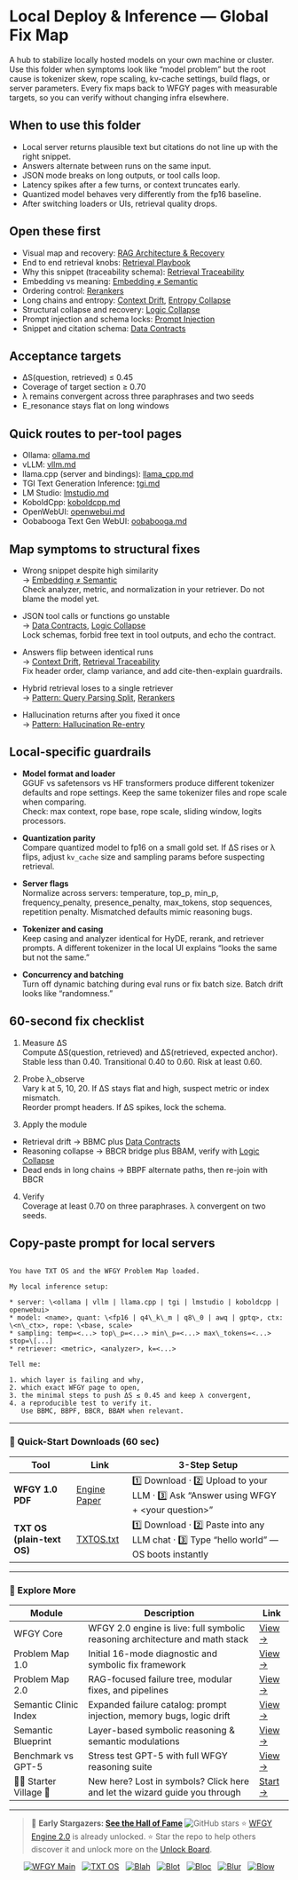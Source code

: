 # Local Deploy & Inference — Global Fix Map

A hub to stabilize locally hosted models on your own machine or cluster. Use this folder when symptoms look like “model problem” but the root cause is tokenizer skew, rope scaling, kv-cache settings, build flags, or server parameters. Every fix maps back to WFGY pages with measurable targets, so you can verify without changing infra elsewhere.

## When to use this folder
- Local server returns plausible text but citations do not line up with the right snippet.
- Answers alternate between runs on the same input.
- JSON mode breaks on long outputs, or tool calls loop.
- Latency spikes after a few turns, or context truncates early.
- Quantized model behaves very differently from the fp16 baseline.
- After switching loaders or UIs, retrieval quality drops.

## Open these first
- Visual map and recovery: [RAG Architecture & Recovery](https://github.com/onestardao/WFGY/blob/main/ProblemMap/rag-architecture-and-recovery.md)
- End to end retrieval knobs: [Retrieval Playbook](https://github.com/onestardao/WFGY/blob/main/ProblemMap/retrieval-playbook.md)
- Why this snippet (traceability schema): [Retrieval Traceability](https://github.com/onestardao/WFGY/blob/main/ProblemMap/retrieval-traceability.md)
- Embedding vs meaning: [Embedding ≠ Semantic](https://github.com/onestardao/WFGY/blob/main/ProblemMap/embedding-vs-semantic.md)
- Ordering control: [Rerankers](https://github.com/onestardao/WFGY/blob/main/ProblemMap/rerankers.md)
- Long chains and entropy: [Context Drift](https://github.com/onestardao/WFGY/blob/main/ProblemMap/context-drift.md), [Entropy Collapse](https://github.com/onestardao/WFGY/blob/main/ProblemMap/entropy-collapse.md)
- Structural collapse and recovery: [Logic Collapse](https://github.com/onestardao/WFGY/blob/main/ProblemMap/logic-collapse.md)
- Prompt injection and schema locks: [Prompt Injection](https://github.com/onestardao/WFGY/blob/main/ProblemMap/prompt-injection.md)
- Snippet and citation schema: [Data Contracts](https://github.com/onestardao/WFGY/blob/main/ProblemMap/data-contracts.md)

## Acceptance targets
- ΔS(question, retrieved) ≤ 0.45
- Coverage of target section ≥ 0.70
- λ remains convergent across three paraphrases and two seeds
- E_resonance stays flat on long windows

## Quick routes to per-tool pages
- Ollama: [ollama.md](https://github.com/onestardao/WFGY/blob/main/ProblemMap/GlobalFixMap/LocalDeploy_Inference/ollama.md)
- vLLM: [vllm.md](https://github.com/onestardao/WFGY/blob/main/ProblemMap/GlobalFixMap/LocalDeploy_Inference/vllm.md)
- llama.cpp (server and bindings): [llama_cpp.md](https://github.com/onestardao/WFGY/blob/main/ProblemMap/GlobalFixMap/LocalDeploy_Inference/llama_cpp.md)
- TGI Text Generation Inference: [tgi.md](https://github.com/onestardao/WFGY/blob/main/ProblemMap/GlobalFixMap/LocalDeploy_Inference/tgi.md)
- LM Studio: [lmstudio.md](https://github.com/onestardao/WFGY/blob/main/ProblemMap/GlobalFixMap/LocalDeploy_Inference/lmstudio.md)
- KoboldCpp: [koboldcpp.md](https://github.com/onestardao/WFGY/blob/main/ProblemMap/GlobalFixMap/LocalDeploy_Inference/koboldcpp.md)
- OpenWebUI: [openwebui.md](https://github.com/onestardao/WFGY/blob/main/ProblemMap/GlobalFixMap/LocalDeploy_Inference/openwebui.md)
- Oobabooga Text Gen WebUI: [oobabooga.md](https://github.com/onestardao/WFGY/blob/main/ProblemMap/GlobalFixMap/LocalDeploy_Inference/oobabooga.md)

## Map symptoms to structural fixes
- Wrong snippet despite high similarity  
  → [Embedding ≠ Semantic](https://github.com/onestardao/WFGY/blob/main/ProblemMap/embedding-vs-semantic.md)  
  Check analyzer, metric, and normalization in your retriever. Do not blame the model yet.

- JSON tool calls or functions go unstable  
  → [Data Contracts](https://github.com/onestardao/WFGY/blob/main/ProblemMap/data-contracts.md), [Logic Collapse](https://github.com/onestardao/WFGY/blob/main/ProblemMap/logic-collapse.md)  
  Lock schemas, forbid free text in tool outputs, and echo the contract.

- Answers flip between identical runs  
  → [Context Drift](https://github.com/onestardao/WFGY/blob/main/ProblemMap/context-drift.md), [Retrieval Traceability](https://github.com/onestardao/WFGY/blob/main/ProblemMap/retrieval-traceability.md)  
  Fix header order, clamp variance, and add cite-then-explain guardrails.

- Hybrid retrieval loses to a single retriever  
  → [Pattern: Query Parsing Split](https://github.com/onestardao/WFGY/blob/main/ProblemMap/patterns/pattern_query_parsing_split.md), [Rerankers](https://github.com/onestardao/WFGY/blob/main/ProblemMap/rerankers.md)

- Hallucination returns after you fixed it once  
  → [Pattern: Hallucination Re-entry](https://github.com/onestardao/WFGY/blob/main/ProblemMap/patterns/pattern_hallucination_reentry.md)

## Local-specific guardrails
- **Model format and loader**  
  GGUF vs safetensors vs HF transformers produce different tokenizer defaults and rope settings. Keep the same tokenizer files and rope scale when comparing.  
  Check: max context, rope base, rope scale, sliding window, logits processors.

- **Quantization parity**  
  Compare quantized model to fp16 on a small gold set. If ΔS rises or λ flips, adjust `kv_cache` size and sampling params before suspecting retrieval.

- **Server flags**  
  Normalize across servers: temperature, top_p, min_p, frequency_penalty, presence_penalty, max_tokens, stop sequences, repetition penalty. Mismatched defaults mimic reasoning bugs.

- **Tokenizer and casing**  
  Keep casing and analyzer identical for HyDE, rerank, and retriever prompts. A different tokenizer in the local UI explains “looks the same but not the same.”

- **Concurrency and batching**  
  Turn off dynamic batching during eval runs or fix batch size. Batch drift looks like “randomness.”

## 60-second fix checklist
1) Measure ΔS  
Compute ΔS(question, retrieved) and ΔS(retrieved, expected anchor).  
Stable less than 0.40. Transitional 0.40 to 0.60. Risk at least 0.60.

2) Probe λ_observe  
Vary k at 5, 10, 20. If ΔS stays flat and high, suspect metric or index mismatch.  
Reorder prompt headers. If ΔS spikes, lock the schema.

3) Apply the module  
- Retrieval drift → BBMC plus [Data Contracts](https://github.com/onestardao/WFGY/blob/main/ProblemMap/data-contracts.md)  
- Reasoning collapse → BBCR bridge plus BBAM, verify with [Logic Collapse](https://github.com/onestardao/WFGY/blob/main/ProblemMap/logic-collapse.md)  
- Dead ends in long chains → BBPF alternate paths, then re-join with BBCR

4) Verify  
Coverage at least 0.70 on three paraphrases. λ convergent on two seeds.

## Copy-paste prompt for local servers
```

You have TXT OS and the WFGY Problem Map loaded.

My local inference setup:

* server: \<ollama | vllm | llama.cpp | tgi | lmstudio | koboldcpp | openwebui>
* model: <name>, quant: \<fp16 | q4\_k\_m | q8\_0 | awq | gptq>, ctx: \<n\_ctx>, rope: \<base, scale>
* sampling: temp=<...> top\_p=<...> min\_p=<...> max\_tokens=<...> stop=\[...]
* retriever: <metric>, <analyzer>, k=<...>

Tell me:

1. which layer is failing and why,
2. which exact WFGY page to open,
3. the minimal steps to push ΔS ≤ 0.45 and keep λ convergent,
4. a reproducible test to verify it.
   Use BBMC, BBPF, BBCR, BBAM when relevant.

```

---

### 🔗 Quick-Start Downloads (60 sec)

| Tool                       | Link                                                                                                                                       | 3-Step Setup                                                                             |
| -------------------------- | ------------------------------------------------------------------------------------------------------------------------------------------ | ---------------------------------------------------------------------------------------- |
| **WFGY 1.0 PDF**           | [Engine Paper](https://github.com/onestardao/WFGY/blob/main/I_am_not_lizardman/WFGY_All_Principles_Return_to_One_v1.0_PSBigBig_Public.pdf) | 1️⃣ Download · 2️⃣ Upload to your LLM · 3️⃣ Ask “Answer using WFGY + \<your question>”   |
| **TXT OS (plain-text OS)** | [TXTOS.txt](https://github.com/onestardao/WFGY/blob/main/OS/TXTOS.txt)                                                                     | 1️⃣ Download · 2️⃣ Paste into any LLM chat · 3️⃣ Type “hello world” — OS boots instantly |

---

### 🧭 Explore More

| Module                   | Description                                                                  | Link                                                                                               |
| ------------------------ | ---------------------------------------------------------------------------- | -------------------------------------------------------------------------------------------------- |
| WFGY Core                | WFGY 2.0 engine is live: full symbolic reasoning architecture and math stack | [View →](https://github.com/onestardao/WFGY/tree/main/core/README.md)                              |
| Problem Map 1.0          | Initial 16-mode diagnostic and symbolic fix framework                        | [View →](https://github.com/onestardao/WFGY/tree/main/ProblemMap/README.md)                        |
| Problem Map 2.0          | RAG-focused failure tree, modular fixes, and pipelines                       | [View →](https://github.com/onestardao/WFGY/blob/main/ProblemMap/rag-architecture-and-recovery.md) |
| Semantic Clinic Index    | Expanded failure catalog: prompt injection, memory bugs, logic drift         | [View →](https://github.com/onestardao/WFGY/blob/main/ProblemMap/SemanticClinicIndex.md)           |
| Semantic Blueprint       | Layer-based symbolic reasoning & semantic modulations                        | [View →](https://github.com/onestardao/WFGY/tree/main/SemanticBlueprint/README.md)                 |
| Benchmark vs GPT-5       | Stress test GPT-5 with full WFGY reasoning suite                             | [View →](https://github.com/onestardao/WFGY/tree/main/benchmarks/benchmark-vs-gpt5/README.md)      |
| 🧙‍♂️ Starter Village 🏡 | New here? Lost in symbols? Click here and let the wizard guide you through   | [Start →](https://github.com/onestardao/WFGY/blob/main/StarterVillage/README.md)                   |

---

> 👑 **Early Stargazers: [See the Hall of Fame](https://github.com/onestardao/WFGY/tree/main/stargazers)** <img src="https://img.shields.io/github/stars/onestardao/WFGY?style=social" alt="GitHub stars"> ⭐ [WFGY Engine 2.0](https://github.com/onestardao/WFGY/blob/main/core/README.md) is already unlocked. ⭐ Star the repo to help others discover it and unlock more on the [Unlock Board](https://github.com/onestardao/WFGY/blob/main/STAR_UNLOCKS.md).

<div align="center">

[![WFGY Main](https://img.shields.io/badge/WFGY-Main-red?style=flat-square)](https://github.com/onestardao/WFGY)
&nbsp;
[![TXT OS](https://img.shields.io/badge/TXT%20OS-Reasoning%20OS-orange?style=flat-square)](https://github.com/onestardao/WFGY/tree/main/OS)
&nbsp;
[![Blah](https://img.shields.io/badge/Blah-Semantic%20Embed-yellow?style=flat-square)](https://github.com/onestardao/WFGY/tree/main/OS/BlahBlahBlah)
&nbsp;
[![Blot](https://img.shields.io/badge/Blot-Persona%20Core-green?style=flat-square)](https://github.com/onestardao/WFGY/tree/main/OS/BlotBlotBlot)
&nbsp;
[![Bloc](https://img.shields.io/badge/Bloc-Reasoning%20Compiler-blue?style=flat-square)](https://github.com/onestardao/WFGY/tree/main/OS/BlocBlocBloc)
&nbsp;
[![Blur](https://img.shields.io/badge/Blur-Text2Image%20Engine-navy?style=flat-square)](https://github.com/onestardao/WFGY/tree/main/OS/BlurBlurBlur)
&nbsp;
[![Blow](https://img.shields.io/badge/Blow-Game%20Logic-purple?style=flat-square)](https://github.com/onestardao/WFGY/tree/main/OS/BlowBlowBlow)

</div>
